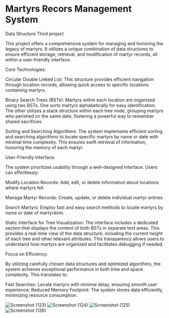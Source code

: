 # Martyrs Recors Management System
 Data Structure Third project 
 
 This project offers a comprehensive system for managing and honoring the legacy of martyrs. It utilizes a unique combination of data structures to ensure efficient storage, retrieval, and modification of martyr records, all within a user-friendly interface.

Core Technologies:

Circular Double Linked List: This structure provides efficient navigation through location records, allowing quick access to specific locations containing martyrs.

Binary Search Trees (BSTs): Martyrs within each location are organized using two BSTs. One sorts martyrs alphabetically for easy identification. The other utilizes a stack structure within each tree node, grouping martyrs who perished on the same date, fostering a powerful way to remember shared sacrifices.

Sorting and Searching Algorithms: The system implements efficient sorting and searching algorithms to locate specific martyrs by name or date with minimal time complexity. This ensures swift retrieval of information, honoring the memory of each martyr.

User-Friendly Interface:

The system prioritizes usability through a well-designed interface. Users can effortlessly:

Modify Location Records: Add, edit, or delete information about locations where martyrs fell.

Manage Martyr Records: Create, update, or delete individual martyr entries.

Search Martyrs: Employ fast and easy search methods to locate martyrs by name or date of martyrdom.

Static Interface for Tree Visualization: The interface includes a dedicated section that displays the content of both BSTs in separate text areas. This provides a real-time view of the data structure, including the current height of each tree and other relevant 
attributes. This transparency allows users to understand how martyrs are organized and facilitates debugging if needed.

Focus on Efficiency:

By utilizing carefully chosen data structures and optimized algorithms, the system achieves exceptional performance in both time and space complexity. This translates to:

Fast Searches: Locate martyrs with minimal delay, ensuring smooth user experience.
Reduced Memory Footprint: The system stores data efficiently, minimizing resource consumption.




![Screenshot (123)](https://github.com/Red0Zone/StructureProj_3/assets/126766394/c1ae9c57-823a-4047-a445-f567621dbc3e) ![Screenshot (124)](https://github.com/Red0Zone/StructureProj_3/assets/126766394/d33cce21-b65b-4afa-afa7-fabb7269542b)
![Screenshot (125)](https://github.com/Red0Zone/StructureProj_3/assets/126766394/7ad9a461-422f-495e-be62-5d976db89ed7)
![Screenshot (126)](https://github.com/Red0Zone/StructureProj_3/assets/126766394/483794c8-c07e-4749-92fa-888ce89cb6c8)




